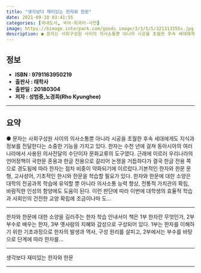 ```yaml
---
title: "생각보다 재미있는 한자와 한문"
date: 2021-09-10 03:41:55
categories: [국내도서, 국어-외국어-사전]
image: https://bimage.interpark.com/goods_image/3/3/5/5/321313355s.jpg
description: ● 문자는 사회구성원 사이의 의사소통뿐 아니라 시공을 초월한 후속 세대에게도 지식과 정보를 전달한다는 소중한 기능을 가지고 있다. 한자는 수천 년에 걸쳐 동아시아의 여러 나라에서 사용된 의사전달의 수단이자 문화교류의 도구였다. 근래에 이르러 우리나라의 언어정책이 국한문 혼용과 한글 전
---
```


## **정보**

- **ISBN : 9791163950219**
- **출판사 : 태학사**
- **출판일 : 20180304**
- **저자 : 성범중,노경희(Rho Kyunghee)**

------



## **요약**

●  문자는 사회구성원 사이의 의사소통뿐 아니라 시공을 초월한 후속 세대에게도 지식과 정보를 전달한다는 소중한 기능을 가지고 있다. 한자는 수천 년에 걸쳐 동아시아의 여러 나라에서 사용된 의사전달의 수단이자 문화교류의 도구였다. 근래에 이르러 우리나라의 언어정책이 국한문 혼용과 한글 전용으로 갈리어 논쟁을 거듭하다가 결국 한글 전용 쪽으로 경도됨에 따라 한자는 점차 비중이 약화되기에 이르렀다.기본적인 한자와 한문 문형, 고사성어, 기초적인 한시와 한문을 학습할 필요가 있다. 한자와 한문에 대한 소양은 대학의 전공과목 학습에 유익할 뿐 아니라 의사소통 능력 향상, 전통적 가치관의 확립, 바람직한 인성의 함양에도 도움이 된다. 이런 판단에 따라 이번에 대학생의 효율적 학습과 사회인의 건전한 교양 확립에 조금이나마 도...

------

한자와 한문에 대한 소양을 길러주는 한자 학습 안내서이 책은 1부 한자란 무엇인가, 2부 부수로 배우는 한자, 3부 옛사람의 지혜와 감성으로 구성되어 있다. 1부는 한자를 이해하기 위한 기초과정으로 한자의 발생과 역사, 구성 원리를 살피고, 2부에서는 부수를 바탕으로 단계에 따라 한자를... 

------


생각보다 재미있는 한자와 한문 

------


